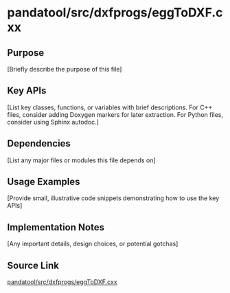 # pandatool/src/dxfprogs/eggToDXF.cxx

## Purpose
[Briefly describe the purpose of this file]

## Key APIs
[List key classes, functions, or variables with brief descriptions.
For C++ files, consider adding Doxygen markers for later extraction.
For Python files, consider using Sphinx autodoc.]

## Dependencies
[List any major files or modules this file depends on]

## Usage Examples
[Provide small, illustrative code snippets demonstrating how to use the key APIs]

## Implementation Notes
[Any important details, design choices, or potential gotchas]

## Source Link
[pandatool/src/dxfprogs/eggToDXF.cxx](link_to_source_repository/pandatool/src/dxfprogs/eggToDXF.cxx)
